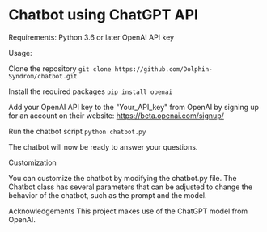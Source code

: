 # **Chatbot using ChatGPT API**

Requirements:
Python 3.6 or later
OpenAI API key

Usage:

Clone the repository
```git clone https://github.com/Dolphin-Syndrom/chatbot.git```

Install the required packages
```pip install openai```

Add your OpenAI API key to the "Your_API_key" from OpenAI by signing up for an account on their website: https://beta.openai.com/signup/

Run the chatbot script
```python chatbot.py```

The chatbot will now be ready to answer your questions.

Customization

You can customize the chatbot by modifying the chatbot.py file. The Chatbot class has several parameters that can be adjusted to change the behavior of the chatbot, such as the prompt and the model.

Acknowledgements
This project makes use of the ChatGPT model from OpenAI.
